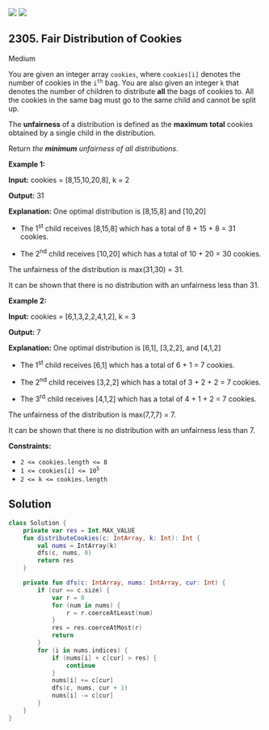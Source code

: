 [![](https://img.shields.io/github/stars/javadev/LeetCode-in-Kotlin?label=Stars&style=flat-square)](https://github.com/javadev/LeetCode-in-Kotlin)
[![](https://img.shields.io/github/forks/javadev/LeetCode-in-Kotlin?label=Fork%20me%20on%20GitHub%20&style=flat-square)](https://github.com/javadev/LeetCode-in-Kotlin/fork)

## 2305\. Fair Distribution of Cookies

Medium

You are given an integer array `cookies`, where `cookies[i]` denotes the number of cookies in the <code>i<sup>th</sup></code> bag. You are also given an integer `k` that denotes the number of children to distribute **all** the bags of cookies to. All the cookies in the same bag must go to the same child and cannot be split up.

The **unfairness** of a distribution is defined as the **maximum** **total** cookies obtained by a single child in the distribution.

Return _the **minimum** unfairness of all distributions_.

**Example 1:**

**Input:** cookies = [8,15,10,20,8], k = 2

**Output:** 31

**Explanation:** One optimal distribution is [8,15,8] and [10,20]

- The 1<sup>st</sup> child receives [8,15,8] which has a total of 8 + 15 + 8 = 31 cookies.

- The 2<sup>nd</sup> child receives [10,20] which has a total of 10 + 20 = 30 cookies.

The unfairness of the distribution is max(31,30) = 31.

It can be shown that there is no distribution with an unfairness less than 31. 

**Example 2:**

**Input:** cookies = [6,1,3,2,2,4,1,2], k = 3

**Output:** 7

**Explanation:** One optimal distribution is [6,1], [3,2,2], and [4,1,2]

- The 1<sup>st</sup> child receives [6,1] which has a total of 6 + 1 = 7 cookies.

- The 2<sup>nd</sup> child receives [3,2,2] which has a total of 3 + 2 + 2 = 7 cookies.

- The 3<sup>rd</sup> child receives [4,1,2] which has a total of 4 + 1 + 2 = 7 cookies.

The unfairness of the distribution is max(7,7,7) = 7.

It can be shown that there is no distribution with an unfairness less than 7. 

**Constraints:**

*   `2 <= cookies.length <= 8`
*   <code>1 <= cookies[i] <= 10<sup>5</sup></code>
*   `2 <= k <= cookies.length`

## Solution

```kotlin
class Solution {
    private var res = Int.MAX_VALUE
    fun distributeCookies(c: IntArray, k: Int): Int {
        val nums = IntArray(k)
        dfs(c, nums, 0)
        return res
    }

    private fun dfs(c: IntArray, nums: IntArray, cur: Int) {
        if (cur == c.size) {
            var r = 0
            for (num in nums) {
                r = r.coerceAtLeast(num)
            }
            res = res.coerceAtMost(r)
            return
        }
        for (i in nums.indices) {
            if (nums[i] + c[cur] > res) {
                continue
            }
            nums[i] += c[cur]
            dfs(c, nums, cur + 1)
            nums[i] -= c[cur]
        }
    }
}
```